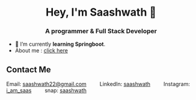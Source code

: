 <h1 align="center">Hey, I'm Saashwath 🤙</h1>
<h3 align="center">A programmer & Full Stack Developer</h3>

- 🌱 I’m currently **learning Springboot**.
- About me : [click here](https://saashwath.github.io)
## Contact Me
Email: [saashwath22@gmail.com](mailto:saashwath22@gmail.com)
&nbsp;&nbsp;&nbsp;&nbsp;&nbsp;&nbsp;&nbsp;
LinkedIn: [saashwath](https://www.linkedin.com/in/yourprofile)
&nbsp;&nbsp;&nbsp;&nbsp;&nbsp;&nbsp;&nbsp;
Instagram: [i_am_saas](https://www.instagram.com/i_am_saas/)
&nbsp;&nbsp;&nbsp;&nbsp;&nbsp;&nbsp;&nbsp;
snap: [saashwath](https://www.snapchat.com/add/saashwath)